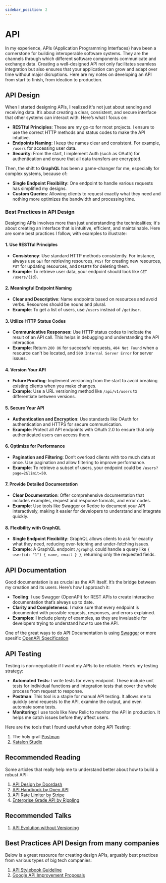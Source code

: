 ```yaml
---
sidebar_position: 2
---
```


# API 

In my experience, APIs (Application Programming Interfaces) have been a cornerstone for building interoperable software systems. They are the channels through which different software components communicate and exchange data. Creating a well-designed API not only facilitates seamless integration but also ensures that your application can grow and adapt over time without major disruptions. Here are my notes on developing an API from start to finish, from ideation to production.

## API Design

When I started designing APIs, I realized it's not just about sending and receiving data. It’s about creating a clear, consistent, and secure interface that other systems can interact with. Here’s what I focus on:

- **RESTful Principles**: These are my go-to for most projects. I ensure to use the correct HTTP methods and status codes to make the API intuitive.
- **Endpoints Naming**: I keep the names clear and consistent. For example, `/users` for accessing user data.
- **Security**: From the start, I implement Auth (such as OAuth) for authentication and ensure that all data transfers are encrypted.

Then, the shift to **GraphQL** has been a game-changer for me, especially for complex systems, because of:

- **Single Endpoint Flexibility**: One endpoint to handle various requests has simplified my designs.
- **Custom Queries**: Allowing clients to request exactly what they need and nothing more optimizes the bandwidth and processing time.

### Best Practices in API Design

Designing APIs involves more than just understanding the technicalities; it's about creating an interface that is intuitive, efficient, and maintainable. Here are some best practices I follow, with examples to illustrate:

#### 1. Use RESTful Principles
  
  - **Consistency**: Use standard HTTP methods consistently. For instance, always use `GET` for retrieving resources, `POST` for creating new resources, `PUT` for updating resources, and `DELETE` for deleting them.
  - **Example**: To retrieve user data, your endpoint should look like `GET /users/{id}`.

#### 2. Meaningful Endpoint Naming

  - **Clear and Descriptive**: Name endpoints based on resources and avoid verbs. Resources should be nouns and plural.
  - **Example**: To get a list of users, use `/users` instead of `/getUser`.

#### 3. Utilize HTTP Status Codes

   - **Communicative Responses**: Use HTTP status codes to indicate the result of an API call. This helps in debugging and understanding the API interaction.
   - **Example**: Return `200 OK` for successful requests, `404 Not Found` when a resource can't be located, and `500 Internal Server Error` for server issues.

#### 4. Version Your API

   - **Future Proofing**: Implement versioning from the start to avoid breaking existing clients when you make changes.
   - **Example**: Use a URL versioning method like `/api/v1/users` to differentiate between versions.

#### 5. Secure Your API

   - **Authentication and Encryption**: Use standards like OAuth for authentication and HTTPS for secure communication.
   - **Example**: Protect all API endpoints with OAuth 2.0 to ensure that only authenticated users can access them.

#### 6. Optimize for Performance

   - **Pagination and Filtering**: Don’t overload clients with too much data at once. Use pagination and allow filtering to improve performance.
   - **Example**: To retrieve a subset of users, your endpoint could be `/users?page=2&limit=50`.

#### 7. Provide Detailed Documentation

   - **Clear Documentation**: Offer comprehensive documentation that includes examples, request and response formats, and error codes.
   - **Example**: Use tools like Swagger or Redoc to document your API interactively, making it easier for developers to understand and integrate quickly.

#### 8. Flexibility with GraphQL

   - **Single Endpoint Flexibility**: GraphQL allows clients to ask for exactly what they need, reducing over-fetching and under-fetching issues.
   - **Example**: A GraphQL endpoint `/graphql` could handle a query like `{ user(id: "1") { name, email } }`, returning only the requested fields.

## API Documentation

Good documentation is as crucial as the API itself. It’s the bridge between my creation and its users. Here’s how I approach it:

- **Tooling**: I use Swagger (OpenAPI) for REST APIs to create interactive documentation that’s always up to date.
- **Clarity and Completeness**: I make sure that every endpoint is documented with possible requests, responses, and errors explained.
- **Examples**: I include plenty of examples, as they are invaluable for developers trying to understand how to use the API.

One of the great ways to do API Documentation is using [Swagger](https://swagger.io/) or more spesific [OpenAPI Specification](https://swagger.io/specification/)

## API Testing

Testing is non-negotiable if I want my APIs to be reliable. Here’s my testing strategy:

- **Automated Tests**: I write tests for every endpoint. These include unit tests for individual functions and integration tests that cover the whole process from request to response.
- **Postman**: This tool is a staple for manual API testing. It allows me to quickly send requests to the API, examine the output, and even automate some tests.
- **Monitoring**: I use tools like New Relic to monitor the API in production. It helps me catch issues before they affect users.

Here are the tools that I found useful when doing API Testing:
1. The holy grail [Postman](https://www.postman.com/)
2. [Katalon Studio](https://katalon.com/api-testing)

## Recommended Reading

Some articles that really help me to understand better about how to build a robust API:

1. [API Design by Doordash](https://doordash.engineering/2021/01/07/api-design-platform-optimization/)
2. [API Handbook by Open API](https://learn.openapis.org/introduction.html)
3. [API Rate Limiter by Stripe](https://stripe.com/blog/rate-limiters)
4. [Enterprise Grade API by Rippling](https://www.rippling.com/blog/enterprise-grade-apis)

## Recommended Talks

1. [API Evolution without Versioning](https://www.youtube.com/watch?v=dIr-16CzC4M&list=PLndbWGuLoHeYTBaqFu31Nac-19qsdUl_V&index=26)

## Best Practices API Design from many companies

Below is a great resource for creating design APIs, arguably best practices from various types of big tech companies:

1. [API Stylebook Guideline](https://apistylebook.com/design/guidelines/)
2. [Google API Improvement Proposals](https://google.aip.dev/)

